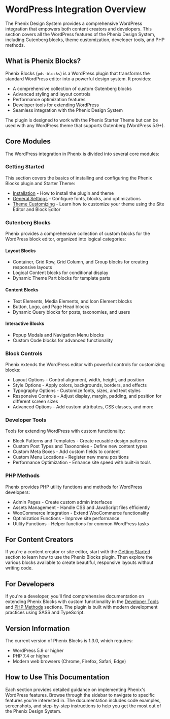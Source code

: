 # WordPress Integration Overview

The Phenix Design System provides a comprehensive WordPress integration that empowers both content creators and developers. This section covers all the WordPress features of the Phenix Design System, including Gutenberg blocks, theme customization, developer tools, and PHP methods.

## What is Phenix Blocks?

Phenix Blocks (`pds-blocks`) is a WordPress plugin that transforms the standard WordPress editor into a powerful design system. It provides:

- A comprehensive collection of custom Gutenberg blocks
- Advanced styling and layout controls
- Performance optimization features
- Developer tools for extending WordPress
- Seamless integration with the Phenix Design System

The plugin is designed to work with the Phenix Starter Theme but can be used with any WordPress theme that supports Gutenberg (WordPress 5.9+).

## Core Modules

The WordPress integration in Phenix is divided into several core modules:

### Getting Started

This section covers the basics of installing and configuring the Phenix Blocks plugin and Starter Theme:

- [Installation](./getting-started/installation.md) - How to install the plugin and theme
- [General Settings](./getting-started/general-settings.md) - Configure fonts, blocks, and optimizations
- [Theme Customizing](./getting-started/theme-customizing.md) - Learn how to customize your theme using the Site Editor and Block Editor

### Gutenberg Blocks

Phenix provides a comprehensive collection of custom blocks for the WordPress block editor, organized into logical categories:

#### Layout Blocks
- Container, Grid Row, Grid Column, and Group blocks for creating responsive layouts
- Logical Content blocks for conditional display
- Dynamic Theme Part blocks for template parts

#### Content Blocks
- Text Elements, Media Elements, and Icon Element blocks
- Button, Logo, and Page Head blocks
- Dynamic Query blocks for posts, taxonomies, and users

#### Interactive Blocks
- Popup Modals and Navigation Menu blocks
- Custom Code blocks for advanced functionality

### Block Controls

Phenix extends the WordPress editor with powerful controls for customizing blocks:

- Layout Options - Control alignment, width, height, and position
- Style Options - Apply colors, backgrounds, borders, and effects
- Typography Options - Customize fonts, sizes, and text styles
- Responsive Controls - Adjust display, margin, padding, and position for different screen sizes
- Advanced Options - Add custom attributes, CSS classes, and more

### Developer Tools

Tools for extending WordPress with custom functionality:

- Block Patterns and Templates - Create reusable design patterns
- Custom Post Types and Taxonomies - Define new content types
- Custom Meta Boxes - Add custom fields to content
- Custom Menu Locations - Register new menu positions
- Performance Optimization - Enhance site speed with built-in tools

### PHP Methods

Phenix provides PHP utility functions and methods for WordPress developers:

- Admin Pages - Create custom admin interfaces
- Assets Management - Handle CSS and JavaScript files efficiently
- WooCommerce Integration - Extend WooCommerce functionality
- Optimization Functions - Improve site performance
- Utility Functions - Helper functions for common WordPress tasks

## For Content Creators

If you're a content creator or site editor, start with the [Getting Started](./getting-started/installation.md) section to learn how to use the Phenix Blocks plugin. Then explore the various blocks available to create beautiful, responsive layouts without writing code.

## For Developers

If you're a developer, you'll find comprehensive documentation on extending Phenix Blocks with custom functionality in the [Developer Tools](./dev-tools/block-patterns-templates.md) and [PHP Methods](./php/custom-functions.md) sections. The plugin is built with modern development practices using SASS and TypeScript.

## Version Information

The current version of Phenix Blocks is 1.3.0, which requires:
- WordPress 5.9 or higher
- PHP 7.4 or higher
- Modern web browsers (Chrome, Firefox, Safari, Edge)

## How to Use This Documentation

Each section provides detailed guidance on implementing Phenix's WordPress features. Browse through the sidebar to navigate to specific features you're interested in. The documentation includes code examples, screenshots, and step-by-step instructions to help you get the most out of the Phenix Design System.